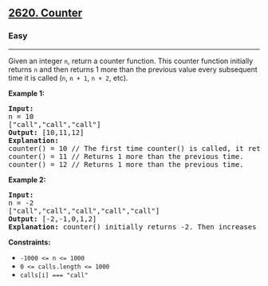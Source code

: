 <h2><a href="https://leetcode.com/problems/counter/">2620. Counter</a></h2><h3>Easy</h3><hr><div>

<p>Given an integer <code>n</code>, return a counter function. This counter function initially returns <code>n</code> and then returns 1 more than the previous value every subsequent time it is called (<code>n</code>, <code>n + 1</code>, <code>n + 2</code>, etc).</p>

<p><strong>Example 1:</strong></p>

<pre><strong>Input:</strong> 
n = 10 
["call","call","call"]
<strong>Output:</strong> [10,11,12]
<strong>Explanation:</strong> 
counter() = 10 // The first time counter() is called, it returns <code>n</code>.
counter() = 11 // Returns 1 more than the previous time.
counter() = 12 // Returns 1 more than the previous time.
</pre>

<p><strong>Example 2:</strong></p>

<pre><strong>Input:</strong> 
n = -2
["call","call","call","call","call"]
<strong>Output:</strong> [-2,-1,0,1,2]
<strong>Explanation:</strong> counter() initially returns -2. Then increases after each subsequent call.
</pre>

<p><strong>Constraints:</strong></p>

<ul>
  <li><code>-1000 &lt;= n &lt;= 1000</code></li>
  <li><code>0 &lt;= calls.length &lt;= 1000</code></li>
  <li><code>calls[i] === "call"</code></li>
</ul>
</div>
